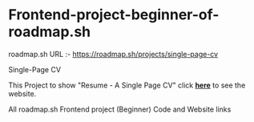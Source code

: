 # Frontend-project-beginner-of-roadmap.sh

roadmap.sh URL :- https://roadmap.sh/projects/single-page-cv

Single-Page CV

This Project to show "Resume - A Single Page CV" click [**here**](https://roshan-269.github.io/Frontend-project-beginner-of-roadmap.sh/) to see the website.

All roadmap.sh Frontend project (Beginner) Code and Website links

